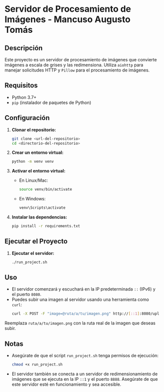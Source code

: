 
# Servidor de Procesamiento de Imágenes - Mancuso Augusto Tomás

## Descripción
Este proyecto es un servidor de procesamiento de imágenes que convierte imágenes a escala de grises y las redimensiona. Utiliza `aiohttp` para manejar solicitudes HTTP y `Pillow` para el procesamiento de imágenes.

## Requisitos
- Python 3.7+
- `pip` (instalador de paquetes de Python)

## Configuración

1. **Clonar el repositorio:**
    ```sh
    git clone <url-del-repositorio>
    cd <directorio-del-repositorio>
    ```

2. **Crear un entorno virtual:**
    ```sh
    python -m venv venv
    ```

3. **Activar el entorno virtual:**
    - En Linux/Mac:
        ```sh
        source venv/bin/activate
        ```
    - En Windows:
        ```sh
        venv\Scripts\activate
        ```

4. **Instalar las dependencias:**
    ```sh
    pip install -r requirements.txt
    ```

## Ejecutar el Proyecto

1. **Ejecutar el servidor:**
    ```sh
    ./run_project.sh
    ```

## Uso

- El servidor comenzará y escuchará en la IP predeterminada `::` (IPv6) y el puerto `8080`.
- Puedes subir una imagen al servidor usando una herramienta como `curl`:
    ```sh
    curl -X POST -F "image=@ruta/a/tu/imagen.png" http://[::1]:8080/upload
    ```

Reemplaza `ruta/a/tu/imagen.png` con la ruta real de la imagen que deseas subir.

## Notas

- Asegúrate de que el script `run_project.sh` tenga permisos de ejecución:
    ```sh
    chmod +x run_project.sh
    ```

- El servidor también se conecta a un servidor de redimensionamiento de imágenes que se ejecuta en la IP `::1` y el puerto `8888`. Asegúrate de que este servidor esté en funcionamiento y sea accesible.
